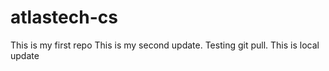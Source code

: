 # atlastech-cs
This is my first repo
This is my second update. Testing git pull.
This is local update
